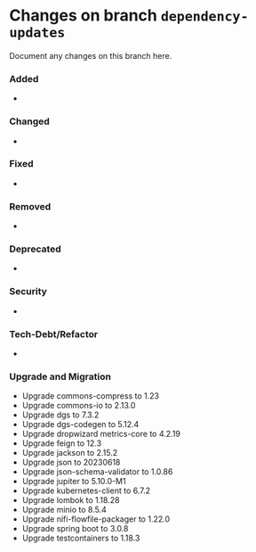 # Changes on branch `dependency-updates`
Document any changes on this branch here.
### Added
- 

### Changed
- 

### Fixed
- 

### Removed
- 

### Deprecated
- 

### Security
- 

### Tech-Debt/Refactor
- 

### Upgrade and Migration
- Upgrade commons-compress to 1.23
- Upgrade commons-io to 2.13.0
- Upgrade dgs to 7.3.2
- Upgrade dgs-codegen to 5.12.4
- Upgrade dropwizard metrics-core to 4.2.19
- Upgrade feign to 12.3
- Upgrade jackson to 2.15.2
- Upgrade json to 20230618
- Upgrade json-schema-validator to 1.0.86
- Upgrade jupiter to 5.10.0-M1
- Upgrade kubernetes-client to 6.7.2
- Upgrade lombok to 1.18.28
- Upgrade minio to 8.5.4
- Upgrade nifi-flowfile-packager to 1.22.0
- Upgrade spring boot to 3.0.8
- Upgrade testcontainers to 1.18.3
